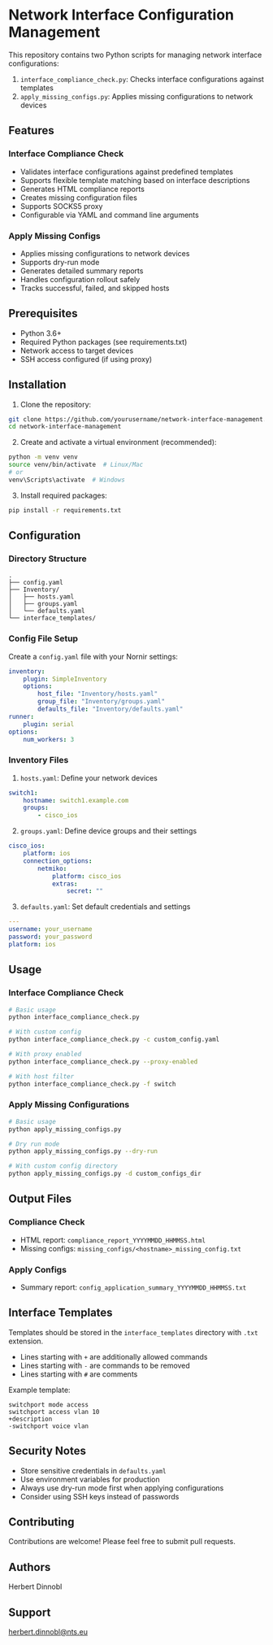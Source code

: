 # Network Interface Configuration Management

This repository contains two Python scripts for managing network interface configurations:

1. `interface_compliance_check.py`: Checks interface configurations against templates
2. `apply_missing_configs.py`: Applies missing configurations to network devices

## Features

### Interface Compliance Check
- Validates interface configurations against predefined templates
- Supports flexible template matching based on interface descriptions
- Generates HTML compliance reports
- Creates missing configuration files
- Supports SOCKS5 proxy
- Configurable via YAML and command line arguments

### Apply Missing Configs
- Applies missing configurations to network devices
- Supports dry-run mode
- Generates detailed summary reports
- Handles configuration rollout safely
- Tracks successful, failed, and skipped hosts

## Prerequisites

- Python 3.6+
- Required Python packages (see requirements.txt)
- Network access to target devices
- SSH access configured (if using proxy)

## Installation

1. Clone the repository:
```bash
git clone https://github.com/yourusername/network-interface-management.git
cd network-interface-management
```

2. Create and activate a virtual environment (recommended):
```bash
python -m venv venv
source venv/bin/activate  # Linux/Mac
# or
venv\Scripts\activate  # Windows
```

3. Install required packages:
```bash
pip install -r requirements.txt
```

## Configuration

### Directory Structure
```
.
├── config.yaml
├── Inventory/
│   ├── hosts.yaml
│   ├── groups.yaml
│   └── defaults.yaml
└── interface_templates/
```

### Config File Setup
Create a `config.yaml` file with your Nornir settings:
```yaml
inventory:
    plugin: SimpleInventory
    options:
        host_file: "Inventory/hosts.yaml"
        group_file: "Inventory/groups.yaml"
        defaults_file: "Inventory/defaults.yaml"
runner:
    plugin: serial
options:
    num_workers: 3
```

### Inventory Files
1. `hosts.yaml`: Define your network devices
```yaml
switch1:
    hostname: switch1.example.com
    groups:
        - cisco_ios
```

2. `groups.yaml`: Define device groups and their settings
```yaml
cisco_ios:
    platform: ios
    connection_options:
        netmiko:
            platform: cisco_ios
            extras:
                secret: ""
```

3. `defaults.yaml`: Set default credentials and settings
```yaml
---
username: your_username
password: your_password
platform: ios
```

## Usage

### Interface Compliance Check
```bash
# Basic usage
python interface_compliance_check.py

# With custom config
python interface_compliance_check.py -c custom_config.yaml

# With proxy enabled
python interface_compliance_check.py --proxy-enabled

# With host filter
python interface_compliance_check.py -f switch
```

### Apply Missing Configurations
```bash
# Basic usage
python apply_missing_configs.py

# Dry run mode
python apply_missing_configs.py --dry-run

# With custom config directory
python apply_missing_configs.py -d custom_configs_dir
```

## Output Files

### Compliance Check
- HTML report: `compliance_report_YYYYMMDD_HHMMSS.html`
- Missing configs: `missing_configs/<hostname>_missing_config.txt`

### Apply Configs
- Summary report: `config_application_summary_YYYYMMDD_HHMMSS.txt`

## Interface Templates
Templates should be stored in the `interface_templates` directory with `.txt` extension.
- Lines starting with `+` are additionally allowed commands
- Lines starting with `-` are commands to be removed
- Lines starting with `#` are comments

Example template:
```text
switchport mode access
switchport access vlan 10
+description
-switchport voice vlan
```

## Security Notes
- Store sensitive credentials in `defaults.yaml`
- Use environment variables for production
- Always use dry-run mode first when applying configurations
- Consider using SSH keys instead of passwords

## Contributing
Contributions are welcome! Please feel free to submit pull requests.

## Authors
Herbert Dinnobl

## Support
herbert.dinnobl@nts.eu
